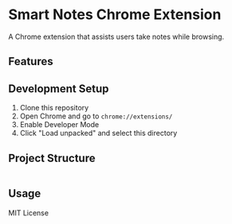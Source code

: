 # Smart Notes Chrome Extension

A Chrome extension that assists users take notes while browsing.

## Features


## Development Setup

1. Clone this repository
2. Open Chrome and go to `chrome://extensions/`
3. Enable Developer Mode
4. Click "Load unpacked" and select this directory

## Project Structure

```

```

## Usage

MIT License

